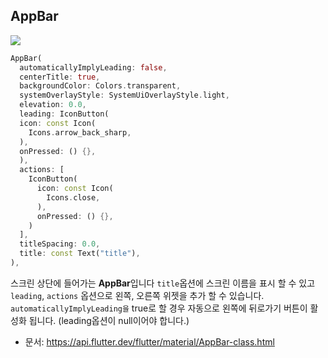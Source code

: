 ## AppBar
<img src="https://user-images.githubusercontent.com/73378472/199906735-b796ed80-2fd0-4310-9892-755f4afd9123.png"/><br/>

```dart
AppBar(
  automaticallyImplyLeading: false,
  centerTitle: true,
  backgroundColor: Colors.transparent,
  systemOverlayStyle: SystemUiOverlayStyle.light,
  elevation: 0.0,
  leading: IconButton(
  icon: const Icon(
    Icons.arrow_back_sharp,
  ),
  onPressed: () {},
  ),
  actions: [
    IconButton(
      icon: const Icon(
        Icons.close,
      ),
      onPressed: () {},
    )
  ],
  titleSpacing: 0.0,
  title: const Text("title"),
),
```

스크린 상단에 들어가는 **AppBar**입니다 `title`옵션에 스크린 이름을 표시 할 수 있고 `leading`, `actions` 옵션으로 왼쪽, 오른쪽 위젯을 추가 할 수 있습니다.
`automaticallyImplyLeading을` true로 할 경우 자동으로 왼쪽에 뒤로가기 버튼이 활성화 됩니다. (leading옵션이 null이어야 합니다.)

- 문서: https://api.flutter.dev/flutter/material/AppBar-class.html


